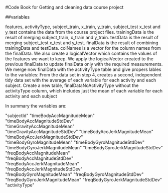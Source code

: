 #Code Book for Getting and cleaning data course project

##variables

features, activityType, subject_train, x_train, y_train, subject_test x_test and y_test contains the data
from the course project files.
trainingData is the result of merging subject_train, x_train and y_train.
testData is the result of merging subject_test x_test and y_test.
finalData is the result of combining trainingData and testData.
colNames is a vector for the column names from the finalData. We also create a logicalVector which contains the values of the features 
we want to keep.
We apply the logicalVector created to the previous finalData to update finalData only with the required measurements.   
We merge now finalData with the activityType table and give propers lables to the variables:
From the data set in step 4, creates a second, independent tidy data set with the average of each variable for each activity and each subject.
Create a new table, finalDataNoActivityType without the activityType column, which includes just the mean of each variable for each activity and each subject

In summary the variables are:

"subjectId"	
"timeBodyAccMagnitudeMean"	
"timeBodyAccMagnitudeStdDev"	
"timeGravityAccMagnitudeMean"	
"timeGravityAccMagnitudeStdDev"	
"timeBodyAccJerkMagnitudeMean"	
"timeBodyAccJerkMagnitudeStdDev"	
"timeBodyGyroMagnitudeMean"	
"timeBodyGyroMagnitudeStdDev"	
"timeBodyGyroJerkMagnitudeMean"	
"timeBodyGyroJerkMagnitudeStdDev"	
"freqBodyAccMagnitudeMean"	
"freqBodyAccMagnitudeStdDev"	
"freqBodyAccJerkMagnitudeMean"	
"freqBodyAccJerkMagnitudeStdDev"	
"freqBodyGyroMagnitudeMean"	
"freqBodyGyroMagnitudeStdDev"	
"freqBodyGyroJerkMagnitudeMean"	
"freqBodyGyroJerkMagnitudeStdDev"	
"activityType"